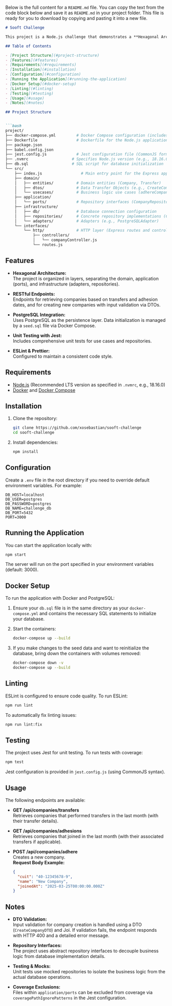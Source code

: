 Below is the full content for a `README.md` file. You can copy the text from the code block below and save it as `README.md` in your project folder. This file is ready for you to download by copying and pasting it into a new file.

```markdown
# Sooft Challenge

This project is a Node.js challenge that demonstrates a **Hexagonal Architecture** using Express, PostgreSQL, Babel, Jest for testing, ESLint for linting, and Docker for containerization. The project includes use cases, DTOs for input validation, repository interfaces with concrete PostgreSQL implementations, and a set of RESTful endpoints.

## Table of Contents

- [Project Structure](#project-structure)
- [Features](#features)
- [Requirements](#requirements)
- [Installation](#installation)
- [Configuration](#configuration)
- [Running the Application](#running-the-application)
- [Docker Setup](#docker-setup)
- [Linting](#linting)
- [Testing](#testing)
- [Usage](#usage)
- [Notes](#notes)

## Project Structure


```bash
project/
├── docker-compose.yml         # Docker Compose configuration (includes PostgreSQL)
├── Dockerfile                 # Dockerfile for the Node.js application
├── package.json
├── babel.config.json
├── jest.config.js             # Jest configuration file (CommonJS format)
├── .nvmrc                   # Specifies Node.js version (e.g., 18.16.0 LTS)
├── db.sql                   # SQL script for database initialization
└── src/
    ├── index.js                 # Main entry point for the Express app
    ├── domain/
    │   ├── entities/          # Domain entities (Company, Transfer)
    │   ├── dtos/              # Data Transfer Objects (e.g., CreateCompanyDTO)
    │   └── usecases/          # Business logic use cases (adhereCompany, getCompaniesWithTransfersLastMonth, etc.)
    ├── application/
    │   └── ports/             # Repository interfaces (CompanyRepositoryInterface, TransferRepositoryInterface)
    ├── infrastructure/
    │   ├── db/                # Database connection configuration
    │   ├── repositories/      # Concrete repository implementations (CompanyRepository, TransferRepository)
    │   └── adapters/          # Adapters (e.g., PostgreSQLAdapter)
    └── interfaces/
        └── http/              # HTTP layer (Express routes and controllers)
            ├── controllers/
            │   └── companyController.js
            └── routes.js
```

## Features

- **Hexagonal Architecture:**  
  The project is organized in layers, separating the domain, application (ports), and infrastructure (adapters, repositories).

- **RESTful Endpoints:**  
  Endpoints for retrieving companies based on transfers and adhesion dates, and for creating new companies with input validation via DTOs.

- **PostgreSQL Integration:**  
  Uses PostgreSQL as the persistence layer. Data initialization is managed by a `seed.sql` file via Docker Compose.

- **Unit Testing with Jest:**  
  Includes comprehensive unit tests for use cases and repositories.

- **ESLint & Prettier:**  
  Configured to maintain a consistent code style.

## Requirements

- [Node.js](https://nodejs.org/) (Recommended LTS version as specified in `.nvmrc`, e.g., 18.16.0)
- [Docker](https://www.docker.com/) and [Docker Compose](https://docs.docker.com/compose/)

## Installation

1. Clone the repository:

   ```bash
   git clone https://github.com/xosebastian/sooft-challenge
   cd sooft-challenge
   ```

2. Install dependencies:

   ```bash
   npm install
   ```

## Configuration

Create a `.env` file in the root directory if you need to override default environment variables. For example:

```env
DB_HOST=localhost
DB_USER=postgres
DB_PASSWORD=postgres
DB_NAME=challenge_db
DB_PORT=5432
PORT=3000
```

## Running the Application

You can start the application locally with:

```bash
npm start
```

The server will run on the port specified in your environment variables (default: 3000).

## Docker Setup

To run the application with Docker and PostgreSQL:

1. Ensure your `db.sql` file is in the same directory as your `docker-compose.yml` and contains the necessary SQL statements to initialize your database.

2. Start the containers:

   ```bash
   docker-compose up --build
   ```

3. If you make changes to the seed data and want to reinitialize the database, bring down the containers with volumes removed:

   ```bash
   docker-compose down -v
   docker-compose up --build
   ```

## Linting

ESLint is configured to ensure code quality. To run ESLint:

```bash
npm run lint
```

To automatically fix linting issues:

```bash
npm run lint:fix
```

## Testing

The project uses Jest for unit testing. To run tests with coverage:

```bash
npm test
```

Jest configuration is provided in `jest.config.js` (using CommonJS syntax).

## Usage

The following endpoints are available:

- **GET /api/companies/transfers**  
  Retrieves companies that performed transfers in the last month (with their transfer details).

- **GET /api/companies/adhesions**  
  Retrieves companies that joined in the last month (with their associated transfers if applicable).

- **POST /api/companies/adhere**  
  Creates a new company.  
  **Request Body Example:**

  ```json
  {
    "cuit": "40-12345678-9",
    "name": "New Company",
    "joinedAt": "2025-03-25T00:00:00.000Z"
  }
  ```

## Notes

- **DTO Validation:**  
  Input validation for company creation is handled using a DTO (`CreateCompanyDTO`) and Joi. If validation fails, the endpoint responds with HTTP 400 and a detailed error message.

- **Repository Interfaces:**  
  The project uses abstract repository interfaces to decouple business logic from database implementation details.

- **Testing & Mocks:**  
  Unit tests use mocked repositories to isolate the business logic from the actual database operations.

- **Coverage Exclusions:**  
  Files within `application/ports` can be excluded from coverage via `coveragePathIgnorePatterns` in the Jest configuration.